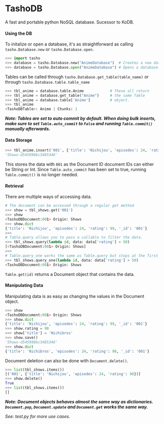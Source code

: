 # TashoDB 

A fast and portable python NoSQL database. Sucessor to KoDB.

#### Using the DB

To initalize or open a database, it's as straightforward as calling `tasho.Database.new` or `tasho.Database.open`.
```python
>>> import tasho
>>> database = tasho.Database.new("AnimeDatabase")  # Creates a new database.
>>> database = tasho.Database.open("AnimeDatabase") # Opens a database.
```

Tables can be called through `tasho.Database.get_table(table_name)` or through `tasho.Database.table.table_name` 
```python
>>> tbl_anime = database.table.Anime 			# These all return 
>>> tbl_anime = database.get_table("Anime")		# the same Table
>>> tbl_anime = database.table['Anime']			# object.
>>> tbl_anime
<TashoDBTable>: Anime | Chunks: 1
```

***Note:  Tables are set to auto commit by default. When doing bulk inserts, make sure to set `Table.auto_commit` to `False` and running `Table.commit()` manually afterwards.***


#### Data Storage
```python
>>> tbl_anime.insert('001', {'title': 'Nichijou', 'episodes': 24, 'rating': 99})
'Shows-d545998bc3485346'
```

This stores the data with `001` as the Document ID document IDs can either be String or Int. Since `Table.auto_commit` has been set to true, running `Table.commit()` is no longer needed.


#### Retrieval
There are multiple ways of accessing data.
```python
# The document can be accessed through a regular get method
>>> show = tbl_shows.get('001')
>>> show
<TashoDBDocument:001> Origin: Shows
>>> show.dict
{'title': 'Nichijou', 'episodes': 24, 'rating': 99, '_id': '001'}
>>>
# Table.query allows you to pass a callable to filter the data.
>>> tbl_shows.query(lambda id, data: data['rating'] > 50)
[<TashoDBDocument:001> Origin: Shows]
>>>
# Table.query_one works the same as Table.query but stops at the first match.
>>> tbl_shows.query_one(lambda id, data: data['rating'] > 50)
<TashoDBDocument:001> Origin: Shows
```
`Table.get(id)` returns a Document object that contains the data.


#### Manipulating Data

Manipulating data is as easy as changing the values in the Document object.
```python
>>> show
<TashoDBDocument:001> Origin: Shows
>>> show.dict
{'title': 'Nichijou', 'episodes': 24, 'rating': 99, '_id': '001'}
>>> show.rating = 98
>>> show['title'] = 'Nichibros'
>>> show.save()
'Shows-d545998bc3485346'
>>> show.dict
{'title': 'Nichibros', 'episodes': 24, 'rating': 98, '_id': '001'}
```


Document deletion can also be done with `Document.delete()`.
```python
>>> list(tbl_shows.items())
[('001', {'title': 'Nichijou', 'episodes': 24, 'rating': 98})]
>>> show.delete()
True
>>> list(tbl_shows.items())
[]
```

***Note: Document objects behaves almost the same way as dictionaries. `Document.pop`, `Document.update` and `Document.get` works the same way.***

_See: test.py for more use cases._